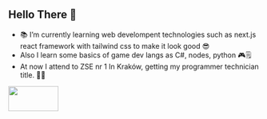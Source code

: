 ## Hello There 👋
- 📚 I’m currently learning web develompent technologies such as next.js react framework with tailwind css to make it look good 😎
- Also I learn some basics of game dev langs as C#, nodes, python 🎮🗒
- At now I attend to ZSE nr 1 In Kraków, getting my programmer technician title. 👨‍🎓
<div>
<img width="100" height="50" src="https://img.shields.io/badge/react-blue?style=flat-square&logo=react&logoColor=white&labelColor=blue&color=blue" alt=""/>
<img src="https://img.shields.io/badge/HTML-white?style=flat-square&logo=HTML5&logoColor=white&color=orange" alt="" />
</div>
